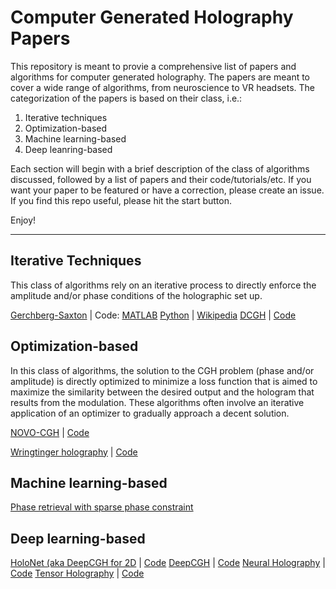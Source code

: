 # Computer Generated Holography Papers
This repository is meant to provie a comprehensive list of papers and algorithms for computer generated holography. The papers are meant to cover a wide range of algorithms, from neuroscience to VR headsets. The categorization of the papers is based on their class, i.e.:
1. Iterative techniques
2. Optimization-based
3. Machine learning-based
4. Deep leanring-based

Each section will begin with a brief description of the class of algorithms discussed, followed by a list of papers and their code/tutorials/etc.
If you want your paper to be featured or have a correction, please create an issue. If you find this repo useful, please hit the start button.

Enjoy!

--------------------------------------
## Iterative Techniques
This class of algorithms rely on an iterative process to directly enforce the amplitude and/or phase conditions of the holographic set up.

[Gerchberg-Saxton](http://www.u.arizona.edu/~ppoon/GerchbergandSaxton1972.pdf) | 
Code: 
[MATLAB](https://www.mathworks.com/matlabcentral/fileexchange/65979-gerchberg-saxton-algorithm) 
[Python](https://github.com/UNC-optics/DeepCGH) | 
[Wikipedia](https://en.wikipedia.org/wiki/Gerchberg%E2%80%93Saxton_algorithm)
[DCGH](https://ieeexplore.ieee.org/document/9417658) | [Code](https://github.com/UNC-optics/DCGH)


## Optimization-based
In this class of algorithms, the solution to the CGH problem (phase and/or amplitude) is directly optimized to minimize a loss function that is aimed to maximize the similarity between the desired output and the hologram that results from the modulation. These algorithms often involve an iterative application of an optimizer to gradually approach a decent solution.

[NOVO-CGH](https://nicolaspegard.com/Publications/optica-NOVOCGH.pdf) | [Code](https://github.com/Waller-Lab/NOVOCGH)


[Wringtinger holography](https://www.cs.unc.edu/~cpk/wirtinger-holography.html) | [Code](https://github.com/dongheon-yoo/Wirtinger-holography)

## Machine learning-based
[Phase retrieval with sparse phase constraint](https://arxiv.org/abs/1804.01878)

## Deep learning-based
[HoloNet (aka DeepCGH for 2D](https://www.osapublishing.org/abstract.cfm?uri=brain-2020-BTu2C.2) | [Code](https://github.com/UNC-optics/DeepCGH)
[DeepCGH](https://www.osapublishing.org/oe/fulltext.cfm?uri=oe-28-18-26636&id=437573) | [Code](https://github.com/UNC-optics/DeepCGH)
[Neural Holography](https://www.computationalimaging.org/publications/neuralholography/) | [Code](https://github.com/computational-imaging/neural-holography)
[Tensor Holography](http://cgh.csail.mit.edu/) | [Code](https://github.com/liangs111/tensor_holography)
